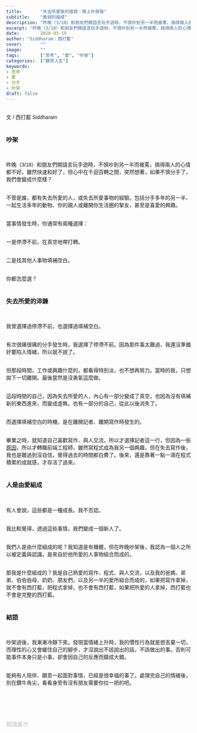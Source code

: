 ```yaml
---
title:       "失去所愛後的樣貌：晚上吵架後"
subtitle:    "脆弱的組成"
description: "昨晚（3/18）和朋友們開語言玩手遊時，不慎吵到另一半而被罵，搞得兩人的心情都不好。雖然快速和好了，但心中在千迴百轉之間，突然想著，如果不慎分手了，我們會變成什麼樣？"
excerpt: "昨晚（3/18）和朋友們開語言玩手遊時，不慎吵到另一半而被罵，搞得兩人的心情都不好。雖然快速和好了，但心中在千迴百轉之間，突然想著，如果不慎分手了，我們會變成什麼樣？"
date:        2020-03-19
author: "Siddharam｜西打藍"
cover:       ""
image:       ""
tags:        ["思考", "愛", "吵架"]
categories:  ["鏡思人生"]
keywords:
- 思考
- 愛
- 分手
- 吵架
draft: false
---
```


<article style="font-family: 'Noto Sans TC', '微軟正黑體', sans-serif; font-weight: 300;">

<br>文 / 西打藍 Siddharam<br><br>

<h3 class="article-h1-color">吵架</h3><br>

昨晚（3/18）和朋友們開語言玩手遊時，不慎吵到另一半而被罵，搞得兩人的心情都不好。雖然快速和好了，但心中在千迴百轉之間，突然想著，如果不慎分手了，我們會變成什麼樣？<br><br>

不管是誰，都有失去所愛的人，或失去所愛事物的經驗。包括分手多年的另一半、一起生活多年的動物、你的親人或離開你生活圈的摯友，甚至是喜愛的興趣。<br><br>

當事情發生時，你通常有兩種選擇：<br><br>

一是停滯不前，在真空地帶打轉。<br><br>

二是找其他人事物填補空白。<br><br>

你都怎麼選？<br><br>

<h3 class="article-h1-color">失去所愛的淬鍊</h3><br>

我曾選擇過停滯不前，也選擇過填補空白。<br><br>

有次很痛很痛的分手發生時，我選擇了停滯不前。因為那件事太難過，我還沒準備好要陷入情緒，所以就不說了。<br><br>

但那段時間，工作或興趣什麼的，都看得特別淡，也不想再努力。當時的我，只想拋下一切離開。最後當然是沒勇氣這麼做。<br><br>

這段時間的自己，因為失去所愛的人，內心有一部分變成了真空，也因為沒有填補新的東西進來，而變成虛無。也有一部分的自己，從此以後消失了。<br><br>

而選擇填補空白的時機，是在離開記者、離開寫作時發生的。<br><br>

畢業之時，就知道自己喜歡寫作、與人交流，所以才選擇記者這一行，但因為一些<a href="https://siddharam.com.tw/post/20200301/" target="_blank">原因</a>，所以才轉職前端工程師，雖然寫程式成為我另一個興趣，但在失去寫作後，我也是難過到沒自信，覺得過去的時間都白費了。後來，還是靠著一點一滴在程式積累的成就感，才存活了過來。<br><br>


<h3 class="article-h1-color">人是由愛組成</h3><br>

有人會說，這些都是一種成長。我不否認。<br><br>

我比較覺得，透過這些事情，我們變成一個新人了。<br><br>

我們人是由什麼組成的呢？我知道是有機體，但在昨晚吵架後，我認為一個人之所以被定義與認識，是來自於他所愛的人事物組合而成的。<br><br>

那我是什麼組成的？我是自己熱愛的寫作、程式、與人交流，以及我的爸媽、弟弟、伯伯伯母、奶奶、朋友們，以及另一半的愛所組合而成的，如果把寫作拿掉，就不會有西打藍，把程式拿掉，也不會有西打藍，如果把所愛的人拿掉，西打藍也不會是完整的西打藍。<br><br>


<h3 class="article-h1-color">結語</h3><br>

吵架過後，我漸漸冷靜下來。發現當情緒上升時，我的慣性行為就是想丟棄一切，而理性的心又會緩住自己的腳步，才沒說出不該說出的話，不該做出的事。否則可能事件本身只是小事，卻會因自己的反應而鑄成大錯。<br><br>

能夠有人陪伴、願意一起面對事情，已經是很幸福的事了。處理完自己的情緒後，別在鑽牛角尖，看看身旁有沒有朋友需要你拉一把的吧。<br><br>



<br><br><br>

</article>

<div style="color: #bfbfbf; font-size: 15px;" id="busuanzi_container_page_pv">
  閱讀量<span id="busuanzi_value_page_pv"></span>次
</div>

<script src="../../js/post.js"></script>




